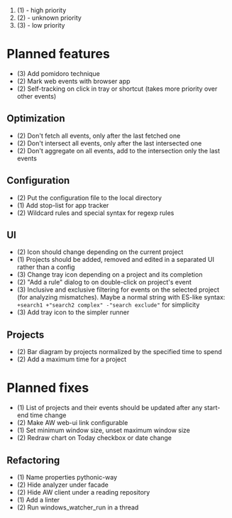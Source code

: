 1. (1) - high priority
2. (2) - unknown priority
3. (3) - low priority

# Planned features

- (3) Add pomidoro technique
- (2) Mark web events with browser app
- (2) Self-tracking on click in tray or shortcut (takes more priority over other events)

## Optimization

- (2) Don't fetch all events, only after the last fetched one
- (2) Don't intersect all events, only after the last intersected one
- (2) Don't aggregate on all events, add to the intersection only the last events

## Configuration

- (2) Put the configuration file to the local directory
- (1) Add stop-list for app tracker
- (2) Wildcard rules and special syntax for regexp rules

## UI

- (2) Icon should change depending on the current project
- (1) Projects should be added, removed and edited in a separated UI rather than a config
- (3) Change tray icon depending on a project and its completion
- (2) "Add a rule" dialog to on double-click on project's event
- (3) Inclusive and exclusive filtering for events on the selected project (for analyzing mismatches).
      Maybe a normal string with ES-like syntax: `+search1 +"search2 complex" -"search exclude"` for simplicity
- (3) Add tray icon to the simpler runner

## Projects

- (2) Bar diagram by projects normalized by the specified time to spend
- (2) Add a maximum time for a project

# Planned fixes

- (1) List of projects and their events should be updated after any start-end time change
- (2) Make AW web-ui link configurable
- (1) Set minimum window size, unset maximum window size
- (2) Redraw chart on Today checkbox or date change

## Refactoring

- (1) Name properties pythonic-way
- (2) Hide analyzer under facade
- (2) Hide AW client under a reading repository
- (1) Add a linter
- (2) Run windows_watcher_run in a thread
